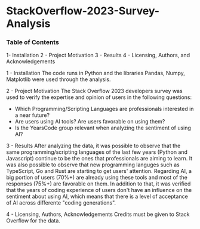 # StackOverflow-2023-Survey-Analysis

### Table of Contents
1- Installation
2 - Project Motivation
3 - Results
4 - Licensing, Authors, and Acknowledgements

1 - Installation
The code runs in Python and the libraries Pandas, Numpy, Matplotlib were used through the analysis.

2 - Project Motivation
The Stack Overflow 2023 developers survey was used to verify the expertise and opinion of users in the following questions:

- Which Programming/Scripting Languages are professionals interested in a near future?
- Are users using AI tools? Are users favorable on using them?
- Is the YearsCode group relevant when analyzing the sentiment of using AI?

3 - Results
After analyzing the data, it was possible to observe that the same programming/scripting languages of the last few years (Python and Javascript) continue to be the ones that professionals are aiming to learn. It was also possible to observe that new programming languges such as TypeScript, Go and Rust are starting to get users' attention.
Regarding AI, a big portion of users (70%+) are already using these tools and most of the responses (75%+) are favorable on them. In addition to that, it was verified that the years of coding experience of users don't have an influence on the sentiment about using AI, which means that there is a level of acceptance of AI across differente "coding generations".

4 - Licensing, Authors, Acknowledgements
Credits must be given to Stack Overflow for the data.

